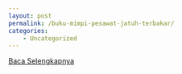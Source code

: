 ```yaml
---
layout: post
permalink: /buku-mimpi-pesawat-jatuh-terbakar/
categories:
    - Uncategorized
---
```


[Baca Selengkapnya](/04)